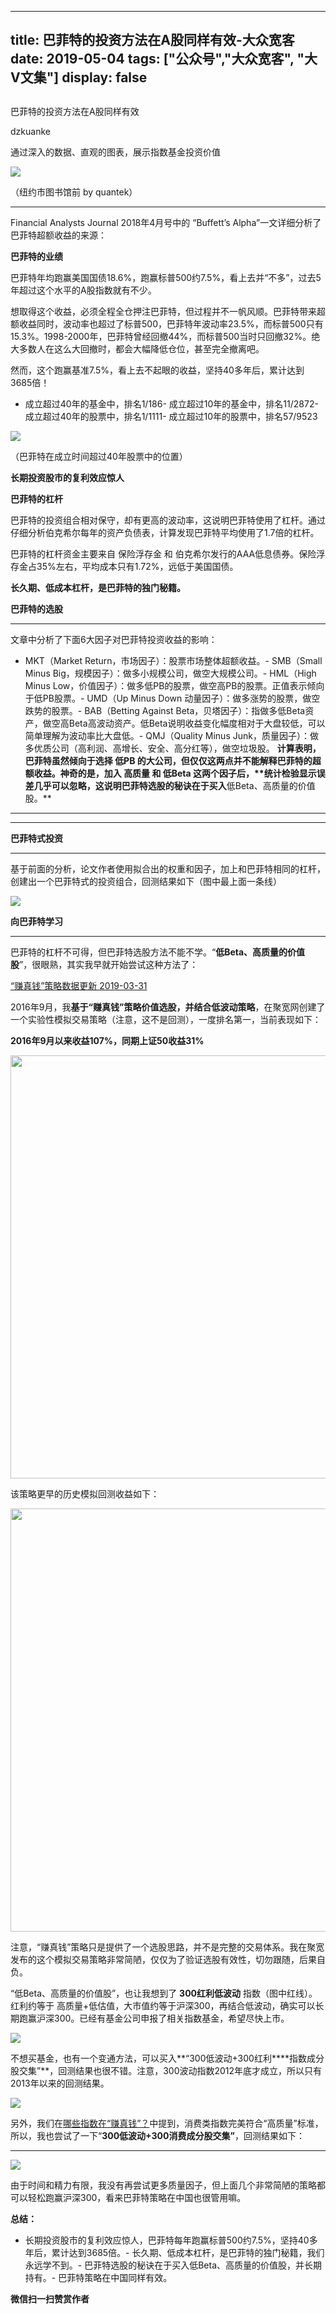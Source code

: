 
---
title:   巴菲特的投资方法在A股同样有效-大众宽客
date: 2019-05-04
tags: ["公众号","大众宽客", "大V文集"]
display: false
---


## 



巴菲特的投资方法在A股同样有效




dzkuanke




通过深入的数据、直观的图表，展示指数基金投资价值


<img class="rich_pages" data-copyright="0" data-ratio="0.56953125" data-s="300,640" src="https://mmbiz.qpic.cn/mmbiz_jpg/PKw3FQPmhIiaibtXBEj06JRibK048icYJhXIFe2RWzBQaskXpDQ6CFPLqkG7ffqSp0AGrLBlwRkmAgdYlFzlF3ohAA/640?wx_fmt=jpeg" data-type="jpeg" data-w="1280" style=""/>

（纽约市图书馆前 by quantek）

****

Financial Analysts Journal 2018年4月号中的 “Buffett’s Alpha”一文详细分析了巴菲特超额收益的来源：



**巴菲特的业绩**



巴菲特年均跑赢美国国债18.6%，跑赢标普500约7.5%，看上去并“不多”，过去5年超过这个水平的A股指数就有不少。



想取得这个收益，必须全程全仓押注巴菲特，但过程并不一帆风顺。巴菲特带来超额收益同时，波动率也超过了标普500，巴菲特年波动率23.5%，而标普500只有15.3%。1998-2000年，巴菲特曾经回撤44%，而标普500当时只回撤32%。绝大多数人在这么大回撤时，都会大幅降低仓位，甚至完全撤离吧。



然而，这个跑赢基准7.5%，看上去不起眼的收益，坚持40多年后，累计达到3685倍！
- 成立超过40年的基金中，排名1/186- 成立超过10年的基金中，排名11/2872- 成立超过40年的股票中，排名1/1111- 成立超过10年的股票中，排名57/9523
<img class="rich_pages" data-copyright="0" data-ratio="0.6483516483516484" data-s="300,640" src="https://mmbiz.qpic.cn/mmbiz_png/PKw3FQPmhIiaibtXBEj06JRibK048icYJhXINqVc1Y2icRmDJhgK2a9MdibxFyx2KEVI0K2kxGv9XhYzTumMWNcKTgwg/640?wx_fmt=png" data-type="png" data-w="910" style=""/>

（巴菲特在成立时间超过40年股票中的位置）



**长期投资股市的复利效应惊人**





**巴菲特的杠杆**



巴菲特的投资组合相对保守，却有更高的波动率，这说明巴菲特使用了杠杆。通过仔细分析伯克希尔每年的资产负债表，计算发现巴菲特平均使用了1.7倍的杠杆。



巴菲特的杠杆资金主要来自 保险浮存金 和 伯克希尔发行的AAA低息债券。保险浮存金占35%左右，平均成本只有1.72%，远低于美国国债。



**长久期、低成本杠杆，是巴菲特的独门秘籍。**





**巴菲特的选股**

****

文章中分析了下面6大因子对巴菲特投资收益的影响：
- MKT（Market Return，市场因子）：股票市场整体超额收益。- SMB（Small Minus Big，规模因子）：做多小规模公司，做空大规模公司。- HML（High Minus Low，价值因子）：做多低PB的股票，做空高PB的股票。正值表示倾向于低PB股票。- UMD（Up Minus Down 动量因子）：做多涨势的股票，做空跌势的股票。- BAB（Betting Against Beta，贝塔因子）：指做多低Beta资产，做空高Beta高波动资产。低Beta说明收益变化幅度相对于大盘较低，可以简单理解为波动率比大盘低。- QMJ（Quality Minus Junk，质量因子）：做多优质公司（高利润、高增长、安全、高分红等），做空垃圾股。
****计算表明，巴菲特虽然倾向于选择 **低PB&nbsp;**的**大公司**，但仅仅这两点并不能解释巴菲特的超额收益。神奇的是，加入 **高质量** 和&nbsp;**低Beta **这两个因子后**，****统计检验显示误差几乎可以忽略**，这说明**巴菲特选股的秘诀在于买入****低Beta、高质量的价值股。**

****

****

**巴菲特式投资**

****

基于前面的分析，论文作者使用拟合出的权重和因子，加上和巴菲特相同的杠杆，创建出一个巴菲特式的投资组合，回测结果如下（图中最上面一条线）

<img class="rich_pages" data-copyright="0" data-ratio="0.8390022675736961" data-s="300,640" src="https://mmbiz.qpic.cn/mmbiz_png/PKw3FQPmhIiaibtXBEj06JRibK048icYJhXIiavh868JmZfs0tmUhkdKEjVqXhtqOd6Pqq4WNVvqsd6vGhzSFHbRzibw/640?wx_fmt=png" data-type="png" data-w="882" style=""/>





**向巴菲特学习**

****

巴菲特的杠杆不可得，但巴菲特选股方法不能不学。“**低Beta、高质量的价值股**”，很眼熟，其实我早就开始尝试这种方法了：



[“赚真钱”策略数据更新 2019-03-31](http://mp.weixin.qq.com/s?__biz=MzAwMTc1MDcwNw==&amp;mid=2648274191&amp;idx=1&amp;sn=9257fa54db99c0e67a9ae66eb6775ddf&amp;chksm=82f936d3b58ebfc5db68d3791520c0873558009c4df4b3989a2826315f475b7b1d27c8715cf1&amp;scene=21#wechat_redirect)



2016年9月，我**基于“赚真钱”策略价值选股，并结合低波动策略**，在聚宽网创建了一个实验性模拟交易策略（注意，这不是回测），一度排名第一，当前表现如下：



**2016年9月以来收益107%，同期上证50收益31%**

<img class="rich_pages " data-copyright="0" data-ratio="0.4381067961165049" data-s="300,640" data-type="png" data-w="1648" src="https://mmbiz.qpic.cn/mmbiz_png/PKw3FQPmhIjt6fTgUrW2ibKHgZKMolrDe7unUDNZuFcHyw825et9DLQTKQ1jkbnjhNwT0eJgff5xzPbgeIelIjg/640?wx_fmt=png" style="box-sizing: border-box !important;overflow-wrap: break-word !important;width: 677px !important;visibility: visible !important;"/>



该策略更早的历史模拟回测收益如下：

<img class="" data-copyright="0" data-ratio="0.3767926988265971" data-s="300,640" data-type="png" data-w="1534" src="https://mmbiz.qpic.cn/mmbiz_png/PKw3FQPmhIheibnqCslicyEqCH6s8VOrVedb5icUW39BC5I2PcBhibCVic8J9ibIB4sLRkPebAxym0T9lZTdd6AnbTRQ/640?wx_fmt=png" style="box-sizing: border-box !important;overflow-wrap: break-word !important;visibility: visible !important;width: 677px !important;"/>

注意，“赚真钱”策略只是提供了一个选股思路，并不是完整的交易体系。我在聚宽发布的这个模拟交易策略非常简陋，仅仅为了验证选股有效性，切勿跟随，后果自负。



“低Beta、高质量的价值股”，也让我想到了 **300红利低波动** 指数（图中红线）。红利约等于 高质量+低估值，大市值约等于沪深300，再结合低波动，确实可以长期跑赢沪深300。已经有基金公司申报了相关指数基金，希望尽快上市。



<img class="rich_pages" data-copyright="0" data-ratio="0.668141592920354" data-s="300,640" src="https://mmbiz.qpic.cn/mmbiz_png/PKw3FQPmhIiaibtXBEj06JRibK048icYJhXI1vwYVrWFzVLJ3aSbr10t67mvFibJKahIfvtG1Th06oLteicMl88HRXSw/640?wx_fmt=png" data-type="png" data-w="1356" style=""/>



不想买基金，也有一个变通方法，可以买入**“300低波动+300红利****指数成分股交集”**，回测结果也很不错。注意，300波动指数2012年底才成立，所以只有2013年以来的回测结果。

<img class="rich_pages" data-copyright="0" data-ratio="0.38115942028985506" data-s="300,640" src="https://mmbiz.qpic.cn/mmbiz_png/PKw3FQPmhIiaibtXBEj06JRibK048icYJhXIsZVPEx2Cc5MLtYx7OmFO0CU04Z9OZ0SjTtnNwNwOOa5xZM794ogrQg/640?wx_fmt=png" data-type="png" data-w="1380" style=""/>



另外，我们在[哪些指数在“赚真钱”？](http://mp.weixin.qq.com/s?__biz=MzAwMTc1MDcwNw==&amp;mid=2648274436&amp;idx=1&amp;sn=0110cb098b833c4b98a2f5f5e6bd9b70&amp;chksm=82f935d8b58ebccecdb7a7313d747e6539b6d60b06c6548a20111e889aba3d47010f22ffd5cb&amp;scene=21#wechat_redirect)中提到，消费类指数完美符合“高质量”标准，所以，我也尝试了一下“**300低波动+300消费成分股交集”**，回测结果如下：

****

<img class="rich_pages" data-copyright="0" data-ratio="0.3782608695652174" data-s="300,640" src="https://mmbiz.qpic.cn/mmbiz_png/PKw3FQPmhIiaibtXBEj06JRibK048icYJhXIov6PaW52UaGemAkZNGuMuxRgD03HbFIY3TVRbyKjdibz5wNPMpOrd4A/640?wx_fmt=png" data-type="png" data-w="1380" style=""/>



由于时间和精力有限，我没有再尝试更多质量因子，但上面几个非常简陋的策略都可以轻松跑赢沪深300，看来巴菲特策略在中国也很管用嘛。





**总结：**
- 长期投资股市的复利效应惊人，巴菲特每年跑赢标普500约7.5%，坚持40多年后，累计达到3685倍。- 长久期、低成本杠杆，是巴菲特的独门秘籍，我们永远学不到。- 巴菲特选股的秘诀在于买入低Beta、高质量的价值股，并长期持有。- 巴菲特策略在中国同样有效。

**微信扫一扫赞赏作者**













